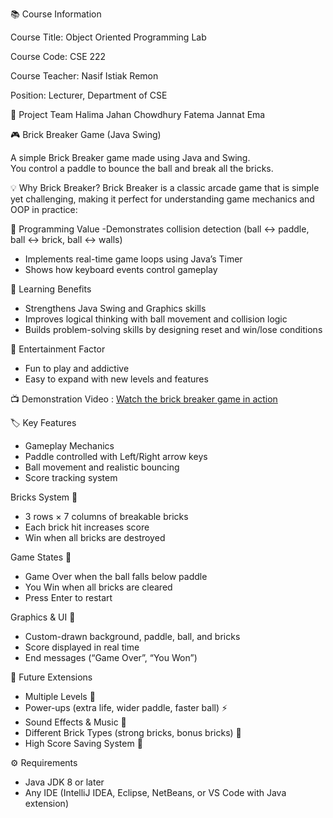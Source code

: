📚 Course Information

Course Title: Object Oriented Programming Lab

Course Code: CSE 222

Course Teacher: Nasif Istiak Remon

Position: Lecturer, Department of CSE

👥 Project Team
Halima Jahan Chowdhury
Fatema Jannat Ema
 
 🎮 Brick Breaker Game (Java Swing)

A simple Brick Breaker game made using Java and Swing.  
You control a paddle to bounce the ball and break all the bricks.  

💡 Why Brick Breaker?
Brick Breaker is a classic arcade game that is simple yet challenging, making it perfect for understanding game mechanics and OOP in practice:

🔹 Programming Value
-Demonstrates collision detection (ball ↔ paddle, ball ↔ brick, ball ↔ walls)
- Implements real-time game loops using Java’s Timer
- Shows how keyboard events control gameplay

🔹 Learning Benefits
- Strengthens Java Swing and Graphics skills
- Improves logical thinking with ball movement and collision logic
- Builds problem-solving skills by designing reset and win/lose conditions

🔹 Entertainment Factor
- Fun to play and addictive
- Easy to expand with new levels and features

📺  Demonstration Video :
 [Watch the brick breaker game in action](https://drive.google.com/file/d/1jsdPvHk46NVRXp6iFbDjoeoywBB4GUxv/view?usp=drive_link)

🏷️ Key Features
- Gameplay Mechanics 
- Paddle controlled with Left/Right arrow keys
- Ball movement and realistic bouncing
- Score tracking system

Bricks System 🧱
- 3 rows × 7 columns of breakable bricks
- Each brick hit increases score
- Win when all bricks are destroyed

Game States 🔁
- Game Over when the ball falls below paddle
- You Win when all bricks are cleared
- Press Enter to restart

Graphics & UI 🎨
- Custom-drawn background, paddle, ball, and bricks
- Score displayed in real time
- End messages (“Game Over”, “You Won”)

🚀 Future Extensions
- Multiple Levels 🎯
- Power-ups (extra life, wider paddle, faster ball) ⚡
- Sound Effects & Music 🎵
- Different Brick Types (strong bricks, bonus bricks) 🧩
- High Score Saving System 💾

⚙️ Requirements
- Java JDK 8 or later
-  Any IDE (IntelliJ IDEA, Eclipse, NetBeans, or VS Code with Java extension)
